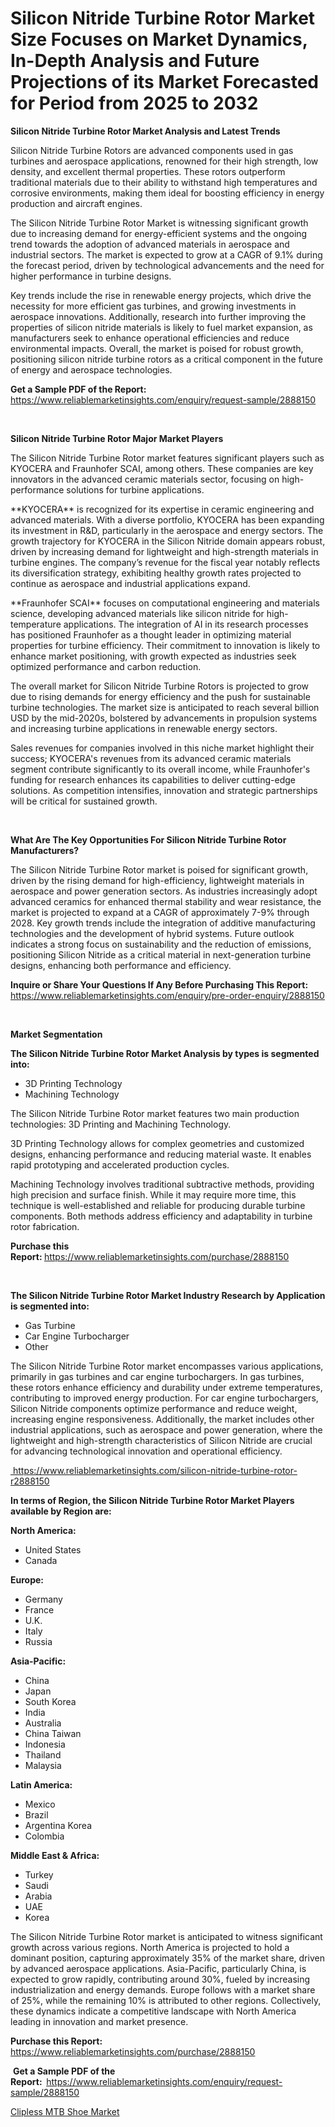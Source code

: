 <p><h1>Silicon Nitride Turbine Rotor Market Size Focuses on Market Dynamics, In-Depth Analysis and Future Projections of its Market Forecasted for Period from 2025 to 2032</h1></p><p><strong>Silicon Nitride Turbine Rotor Market Analysis and Latest Trends</strong></p>
<p><p>Silicon Nitride Turbine Rotors are advanced components used in gas turbines and aerospace applications, renowned for their high strength, low density, and excellent thermal properties. These rotors outperform traditional materials due to their ability to withstand high temperatures and corrosive environments, making them ideal for boosting efficiency in energy production and aircraft engines.</p><p>The Silicon Nitride Turbine Rotor Market is witnessing significant growth due to increasing demand for energy-efficient systems and the ongoing trend towards the adoption of advanced materials in aerospace and industrial sectors. The market is expected to grow at a CAGR of 9.1% during the forecast period, driven by technological advancements and the need for higher performance in turbine designs.</p><p>Key trends include the rise in renewable energy projects, which drive the necessity for more efficient gas turbines, and growing investments in aerospace innovations. Additionally, research into further improving the properties of silicon nitride materials is likely to fuel market expansion, as manufacturers seek to enhance operational efficiencies and reduce environmental impacts. Overall, the market is poised for robust growth, positioning silicon nitride turbine rotors as a critical component in the future of energy and aerospace technologies.</p></p>
<p><strong>Get a Sample PDF of the Report:&nbsp;</strong> <a href="https://www.reliablemarketinsights.com/enquiry/request-sample/2888150?utm_campaign=3204&utm_medium=2&utm_source=Github&utm_content=ia&utm_term=14032025&utm_id=silicon-nitride-turbine-rotor">https://www.reliablemarketinsights.com/enquiry/request-sample/2888150</a></p>
<p>&nbsp;</p>
<p><strong>Silicon Nitride Turbine Rotor Major Market Players</strong></p>
<p><p>The Silicon Nitride Turbine Rotor market features significant players such as KYOCERA and Fraunhofer SCAI, among others. These companies are key innovators in the advanced ceramic materials sector, focusing on high-performance solutions for turbine applications.</p><p>**KYOCERA** is recognized for its expertise in ceramic engineering and advanced materials. With a diverse portfolio, KYOCERA has been expanding its investment in R&D, particularly in the aerospace and energy sectors. The growth trajectory for KYOCERA in the Silicon Nitride domain appears robust, driven by increasing demand for lightweight and high-strength materials in turbine engines. The company’s revenue for the fiscal year notably reflects its diversification strategy, exhibiting healthy growth rates projected to continue as aerospace and industrial applications expand.</p><p>**Fraunhofer SCAI** focuses on computational engineering and materials science, developing advanced materials like silicon nitride for high-temperature applications. The integration of AI in its research processes has positioned Fraunhofer as a thought leader in optimizing material properties for turbine efficiency. Their commitment to innovation is likely to enhance market positioning, with growth expected as industries seek optimized performance and carbon reduction.</p><p>The overall market for Silicon Nitride Turbine Rotors is projected to grow due to rising demands for energy efficiency and the push for sustainable turbine technologies. The market size is anticipated to reach several billion USD by the mid-2020s, bolstered by advancements in propulsion systems and increasing turbine applications in renewable energy sectors.</p><p>Sales revenues for companies involved in this niche market highlight their success; KYOCERA's revenues from its advanced ceramic materials segment contribute significantly to its overall income, while Fraunhofer's funding for research enhances its capabilities to deliver cutting-edge solutions. As competition intensifies, innovation and strategic partnerships will be critical for sustained growth.</p></p>
<p>&nbsp;</p>
<p><strong>What Are The Key Opportunities For Silicon Nitride Turbine Rotor Manufacturers?</strong></p>
<p><p>The Silicon Nitride Turbine Rotor market is poised for significant growth, driven by the rising demand for high-efficiency, lightweight materials in aerospace and power generation sectors. As industries increasingly adopt advanced ceramics for enhanced thermal stability and wear resistance, the market is projected to expand at a CAGR of approximately 7-9% through 2028. Key growth trends include the integration of additive manufacturing technologies and the development of hybrid systems. Future outlook indicates a strong focus on sustainability and the reduction of emissions, positioning Silicon Nitride as a critical material in next-generation turbine designs, enhancing both performance and efficiency.</p></p>
<p><strong>Inquire or Share Your Questions If Any Before Purchasing This Report:</strong> <a href="https://www.reliablemarketinsights.com/enquiry/pre-order-enquiry/2888150?utm_campaign=3204&utm_medium=2&utm_source=Github&utm_content=ia&utm_term=14032025&utm_id=silicon-nitride-turbine-rotor">https://www.reliablemarketinsights.com/enquiry/pre-order-enquiry/2888150</a></p>
<p>&nbsp;</p>
<p><strong>Market Segmentation</strong></p>
<p><strong>The Silicon Nitride Turbine Rotor Market Analysis by types is segmented into:</strong></p>
<p><ul><li>3D Printing Technology</li><li>Machining Technology</li></ul></p>
<p><p>The Silicon Nitride Turbine Rotor market features two main production technologies: 3D Printing and Machining Technology. </p><p>3D Printing Technology allows for complex geometries and customized designs, enhancing performance and reducing material waste. It enables rapid prototyping and accelerated production cycles. </p><p>Machining Technology involves traditional subtractive methods, providing high precision and surface finish. While it may require more time, this technique is well-established and reliable for producing durable turbine components. Both methods address efficiency and adaptability in turbine rotor fabrication.</p></p>
<p><strong>Purchase this Report:&nbsp;</strong><a href="https://www.reliablemarketinsights.com/purchase/2888150?utm_campaign=3204&utm_medium=2&utm_source=Github&utm_content=ia&utm_term=14032025&utm_id=silicon-nitride-turbine-rotor">https://www.reliablemarketinsights.com/purchase/2888150</a></p>
<p>&nbsp;</p>
<p><strong>The Silicon Nitride Turbine Rotor Market Industry Research by Application is segmented into:</strong></p>
<p><ul><li>Gas Turbine</li><li>Car Engine Turbocharger</li><li>Other</li></ul></p>
<p><p>The Silicon Nitride Turbine Rotor market encompasses various applications, primarily in gas turbines and car engine turbochargers. In gas turbines, these rotors enhance efficiency and durability under extreme temperatures, contributing to improved energy production. For car engine turbochargers, Silicon Nitride components optimize performance and reduce weight, increasing engine responsiveness. Additionally, the market includes other industrial applications, such as aerospace and power generation, where the lightweight and high-strength characteristics of Silicon Nitride are crucial for advancing technological innovation and operational efficiency.</p></p>
<p><a href="https://www.reliablemarketinsights.com/silicon-nitride-turbine-rotor-r2888150?utm_campaign=3204&utm_medium=2&utm_source=Github&utm_content=ia&utm_term=14032025&utm_id=silicon-nitride-turbine-rotor">&nbsp;https://www.reliablemarketinsights.com/silicon-nitride-turbine-rotor-r2888150</a></p>
<p><strong>In terms of Region, the Silicon Nitride Turbine Rotor Market Players available by Region are:</strong></p>
<p>
    <p> <strong> North America: </strong>
        <ul>
            <li>United States</li>
            <li>Canada</li>
        </ul>
        </p> 
    <p> <strong> Europe: </strong>
        <ul>
            <li>Germany</li>
            <li>France</li>
            <li>U.K.</li>
            <li>Italy</li>
            <li>Russia</li>
        </ul>
        </p> 
    <p> <strong> Asia-Pacific: </strong>
        <ul>
            <li>China</li>
            <li>Japan</li>
            <li>South Korea</li>
            <li>India</li>
            <li>Australia</li>
            <li>China Taiwan</li>
            <li>Indonesia</li>
            <li>Thailand</li>
            <li>Malaysia</li>
        </ul>
        </p> 
    <p> <strong> Latin America: </strong>
        <ul>
            <li>Mexico</li>
            <li>Brazil</li>
            <li>Argentina Korea</li>
            <li>Colombia</li>
        </ul>
        </p> 
    <p> <strong> Middle East & Africa: </strong>
        <ul>
            <li>Turkey</li>
            <li>Saudi</li>
            <li>Arabia</li>
            <li>UAE</li>
            <li>Korea</li>
        </ul>
    </p>
    </p>
<p><p>The Silicon Nitride Turbine Rotor market is anticipated to witness significant growth across various regions. North America is projected to hold a dominant position, capturing approximately 35% of the market share, driven by advanced aerospace applications. Asia-Pacific, particularly China, is expected to grow rapidly, contributing around 30%, fueled by increasing industrialization and energy demands. Europe follows with a market share of 25%, while the remaining 10% is attributed to other regions. Collectively, these dynamics indicate a competitive landscape with North America leading in innovation and market presence.</p></p>
<p><strong>Purchase this Report: </strong><a href="https://www.reliablemarketinsights.com/purchase/2888150?utm_campaign=3204&utm_medium=2&utm_source=Github&utm_content=ia&utm_term=14032025&utm_id=silicon-nitride-turbine-rotor">https://www.reliablemarketinsights.com/purchase/2888150</a></p>
<p>&nbsp;<strong>Get a Sample PDF of the Report:&nbsp;&nbsp;</strong><a href="https://www.reliablemarketinsights.com/enquiry/request-sample/2888150?utm_campaign=3204&utm_medium=2&utm_source=Github&utm_content=ia&utm_term=14032025&utm_id=silicon-nitride-turbine-rotor">https://www.reliablemarketinsights.com/enquiry/request-sample/2888150</a></p>
<p><strong></strong></p>
<p><p><a href="https://github.com/jolinolooman/Market-Research-Report-List-1/blob/main/clipless-mtb-shoe-market.md?utm_campaign=3204&utm_medium=2&utm_source=Github&utm_content=ia&utm_term=14032025&utm_id=silicon-nitride-turbine-rotor">Clipless MTB Shoe Market</a></p></p>